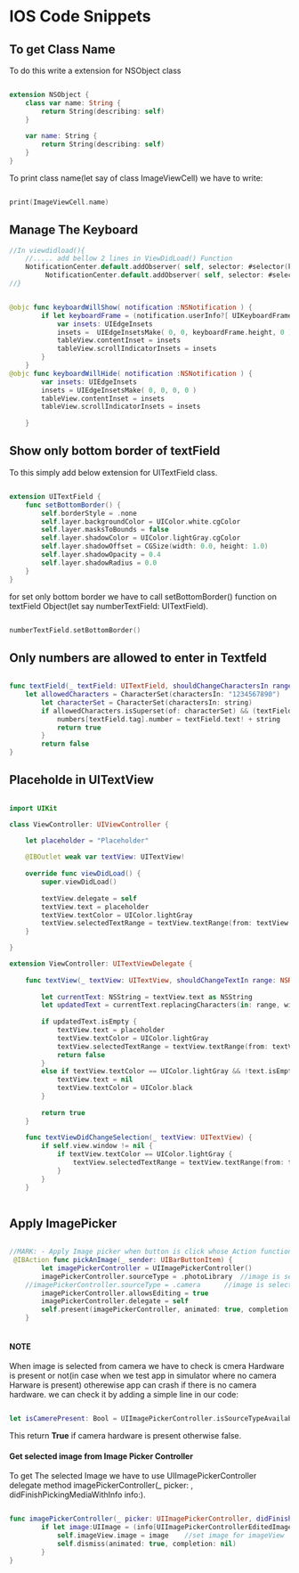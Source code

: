 # IOS Code Snippets
## To get Class Name 
To do this write a extension for NSObject class
```swift

extension NSObject {
    class var name: String {
        return String(describing: self)
    }
    
    var name: String {
        return String(describing: self)
    }
}

```
To print class name(let say of class ImageViewCell) we have to write:
```swift

print(ImageViewCell.name)

```

## Manage The Keyboard

```swift
//In viewdidload(){
	//..... add bellow 2 lines in ViewDidLoad() Function 
	NotificationCenter.default.addObserver( self, selector: #selector(keyboardWillShow), name: NSNotification.Name.UIKeyboardWillShow, object: nil)
         NotificationCenter.default.addObserver( self, selector: #selector(keyboardWillHide), name: NSNotification.Name.UIKeyboardWillHide, object: nil)
//}


@objc func keyboardWillShow( notification :NSNotification ) {
        if let keyboardFrame = (notification.userInfo?[ UIKeyboardFrameEndUserInfoKey ] as? NSValue)?.cgRectValue {
            var insets: UIEdgeInsets
            insets =  UIEdgeInsetsMake( 0, 0, keyboardFrame.height, 0 )
            tableView.contentInset = insets
            tableView.scrollIndicatorInsets = insets
        }
    }
@objc func keyboardWillHide( notification :NSNotification ) {
        var insets: UIEdgeInsets
        insets = UIEdgeInsetsMake( 0, 0, 0, 0 )
        tableView.contentInset = insets
        tableView.scrollIndicatorInsets = insets
        
    }

```
## Show only bottom border of textField
To this simply add below extension for UITextField class.

```swift

extension UITextField {
    func setBottomBorder() {
        self.borderStyle = .none
        self.layer.backgroundColor = UIColor.white.cgColor
        self.layer.masksToBounds = false
        self.layer.shadowColor = UIColor.lightGray.cgColor
        self.layer.shadowOffset = CGSize(width: 0.0, height: 1.0)
        self.layer.shadowOpacity = 0.4
        self.layer.shadowRadius = 0.0
    }
}

```
for set only bottom border we have to call setBottomBorder() function on textField Object(let say numberTextField: UITextField).
```swift

numberTextField.setBottomBorder()

```

## Only numbers are allowed to enter in Textfeld

```swift

func textField(_ textField: UITextField, shouldChangeCharactersIn range: NSRange, replacementString string: String) -> Bool {
	let allowedCharacters = CharacterSet(charactersIn: "1234567890")
        let characterSet = CharacterSet(charactersIn: string)
        if allowedCharacters.isSuperset(of: characterSet) && (textField.text!.count < 10){
            numbers[textField.tag].number = textField.text! + string
            return true
        }
        return false
}

```

## Placeholde in UITextView
```swift

import UIKit

class ViewController: UIViewController {

	let placeholder = "Placeholder"
	
	@IBOutlet weak var textView: UITextView!
	
	override func viewDidLoad() {
		super.viewDidLoad()
		
		textView.delegate = self
		textView.text = placeholder
		textView.textColor = UIColor.lightGray
		textView.selectedTextRange = textView.textRange(from: textView.beginningOfDocument, to: textView.beginningOfDocument)
	}

}

extension ViewController: UITextViewDelegate {
	
	func textView(_ textView: UITextView, shouldChangeTextIn range: NSRange, replacementText text: String) -> Bool {
		
		let currentText: NSString = textView.text as NSString
		let updatedText = currentText.replacingCharacters(in: range, with:text)
		
		if updatedText.isEmpty {
			textView.text = placeholder
			textView.textColor = UIColor.lightGray
			textView.selectedTextRange = textView.textRange(from: textView.beginningOfDocument, to: textView.beginningOfDocument)
			return false
		}
		else if textView.textColor == UIColor.lightGray && !text.isEmpty {
			textView.text = nil
			textView.textColor = UIColor.black
		}
		
		return true
	}
	
	func textViewDidChangeSelection(_ textView: UITextView) {
		if self.view.window != nil {
			if textView.textColor == UIColor.lightGray {
				textView.selectedTextRange = textView.textRange(from: textView.beginningOfDocument, to: textView.beginningOfDocument)
			}
		}
	}
	

```
## Apply ImagePicker

```swift

//MARK: - Apply Image picker when button is click whose Action function is pickAnImage(_ Sender:) 
 @IBAction func pickAnImage(_ sender: UIBarButtonItem) {
        let imagePickerController = UIImagePickerController()
        imagePickerController.sourceType = .photoLibrary  //image is selected from gallary
	//imagePickerController.sourceType = .camera      //image is selected from camera
        imagePickerController.allowsEditing = true
        imagePickerController.delegate = self
        self.present(imagePickerController, animated: true, completion: nil)
    }
   
```
#### NOTE
When image is selected from camera we have to check is cmera Hardware is present or not(in case when we test app in simulator where no camera Harware is present) otherewise app can crash if there is no camera hardware.
we can check it by adding a simple line in our code:
```swift

let isCamerePresent: Bool = UIImagePickerController.isSourceTypeAvailable(.camera)

```
This return **True** if camera hardware is present otherwise false.

#### Get selected image from Image Picker Controller 
To get The selected Image we have to use UIImagePickerController delegate method imagePickerController(_ picker: , didFinishPickingMediaWithInfo info:).
```swift

func imagePickerController(_ picker: UIImagePickerController, didFinishPickingMediaWithInfo info: [String : Any]) {
        if let image:UIImage = (info[UIImagePickerControllerEditedImage] as? UIImage){
            self.imageView.image = image	//set image for imageView
            self.dismiss(animated: true, completion: nil)
        }
}

```
